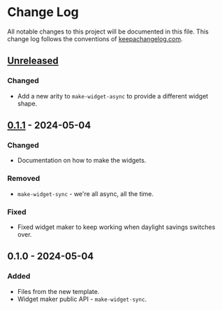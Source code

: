 # Change Log
All notable changes to this project will be documented in this file. This change log follows the conventions of [keepachangelog.com](http://keepachangelog.com/).

## [Unreleased]
### Changed
- Add a new arity to `make-widget-async` to provide a different widget shape.

## [0.1.1] - 2024-05-04
### Changed
- Documentation on how to make the widgets.

### Removed
- `make-widget-sync` - we're all async, all the time.

### Fixed
- Fixed widget maker to keep working when daylight savings switches over.

## 0.1.0 - 2024-05-04
### Added
- Files from the new template.
- Widget maker public API - `make-widget-sync`.

[Unreleased]: https://github.com/your-name/graph/compare/0.1.1...HEAD
[0.1.1]: https://github.com/your-name/graph/compare/0.1.0...0.1.1
